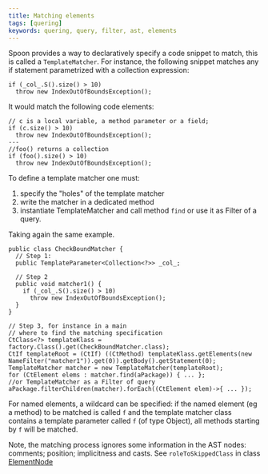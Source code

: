 ```yaml
---
title: Matching elements
tags: [quering]
keywords: quering, query, filter, ast, elements
---
```


Spoon provides a way to declaratively specify a code snippet to match, this is called a `TemplateMatcher`.
For instance, the following snippet matches any if statement parametrized with a collection expression:

```
if (_col_.S().size() > 10)
  throw new IndexOutOfBoundsException();
```

It would match the following code elements:

```
// c is a local variable, a method parameter or a field;
if (c.size() > 10)
  throw new IndexOutOfBoundsException();
---
//foo() returns a collection
if (foo().size() > 10)
  throw new IndexOutOfBoundsException();

```

To define a template matcher one must:

1. specify the "holes" of the template matcher 
1. write the matcher in a dedicated method
1. instantiate TemplateMatcher and call method `find` or use it as Filter of a query.

Taking again the same example.

```
public class CheckBoundMatcher {
  // Step 1:
  public TemplateParameter<Collection<?>> _col_;
  
  // Step 2
  public void matcher1() {
    if (_col_.S().size() > 10)
      throw new IndexOutOfBoundsException();
  }
}

// Step 3, for instance in a main
// where to find the matching specification
CtClass<?> templateKlass = factory.Class().get(CheckBoundMatcher.class);
CtIf templateRoot = (CtIf) ((CtMethod) templateKlass.getElements(new NameFilter("matcher1")).get(0)).getBody().getStatement(0);
TemplateMatcher matcher = new TemplateMatcher(templateRoot);
for (CtElement elems : matcher.find(aPackage)) { ... };
//or TemplateMatcher as a Filter of query
aPackage.filterChildren(matcher).forEach((CtElement elem)->{ ... });
```

For named elements, a wildcard can be specified: if the named element (eg a method) to be matched is called `f` and the template matcher class contains a template parameter called `f` (of type Object), all methods starting by `f` will be matched.

Note, the matching process ignores some information in the AST nodes: comments; position; implicitness and casts. See `roleToSkippedClass` in class [ElementNode](https://github.com/INRIA/spoon/blob/master/src/main/java/spoon/pattern/internal/node/ElementNode.java)

